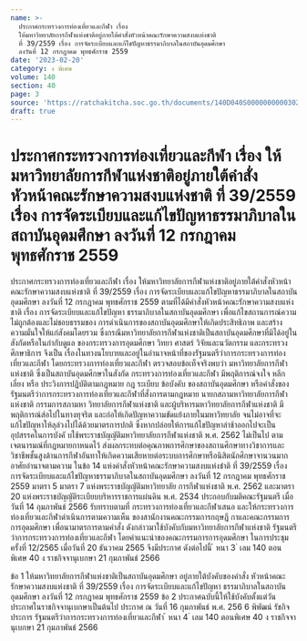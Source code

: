 ```yaml
---
name: >-
  ประกาศกระทรวงการท่องเที่ยวและกีฬา เรื่อง
  ให้มหาวิทยาลัยการกีฬาแห่งชาติอยู่ภายใต้คำสั่งหัวหน้าคณะรักษาความสงบแห่งชาติ
  ที่ 39/2559 เรื่อง การจัดระเบียบและแก้ไขปัญหาธรรมาภิบาลในสถาบันอุดมศึกษา
  ลงวันที่ 12 กรกฎาคม พุทธศักราช 2559
date: '2023-02-20'
category: ง พิเศษ
volume: 140
section: 40
page: 3
source: 'https://ratchakitcha.soc.go.th/documents/140D040S0000000000302.pdf'
draft: true
---
```


# ประกาศกระทรวงการท่องเที่ยวและกีฬา เรื่อง ให้มหาวิทยาลัยการกีฬาแห่งชาติอยู่ภายใต้คำสั่งหัวหน้าคณะรักษาความสงบแห่งชาติ ที่ 39/2559 เรื่อง การจัดระเบียบและแก้ไขปัญหาธรรมาภิบาลในสถาบันอุดมศึกษา ลงวันที่ 12 กรกฎาคม พุทธศักราช 2559

ประกาศกระทรวงการท่องเที่ยวและกีฬา เรื่อง ให้มหาวิทยาลัยการกีฬาแห่งชาติอยู่ภายใต้คำสั่งหัวหน้าคณะรักษาความสงบแห่งชาติ ที่ 39/2559 เรื่อง การจัดระเบียบและแก้ไขปัญหาธรรมาภิบาลในสถาบันอุดมศึกษา ลงวันที่ 12 กรกฎาคม พุทธศักราช 2559 ตามที่ได้มีคำสั่งหัวหน้าคณะรักษาความสงบแห่งชาติ เรื่อง การจัดระเบียบและแก้ไขปัญหา ธรรมาภิบาลในสถาบันอุดมศึกษา เพื่อแก้ไขสถานการณ์ความไม่ถูกต้องและไม่ชอบธรรมของ การดำเนินการของสถาบันอุดมศึกษาให้เกิดประสิทธิภาพ และสร้างความมั่นใจให้แก่สังคมโดยรวม ซึ่งกรณีมหาวิทยาลัยการกีฬาแห่งชาติเป็นสถาบันอุดมศึกษาที่มิได้อยู่ในสังกัดหรือในกำกับดูแล ของกระทรวงการอุดมศึกษา วิทยา ศาสตร์ วิจัยและนวัตกรรม และกระทรวงศึกษาธิการ จึงเป็น เรื่องในทางนโยบายและอยู่ในอำนาจหน้าที่ของรัฐมนตรีว่าการกระทรวงการท่องเที่ยวและกีฬา โดยกระทรวงการท่องเที่ยวและกีฬา ตรวจสอบข้อเท็จจริงพบว่า มหาวิทยาลัยการกีฬาแห่งชาติ ซึ่งเป็นสถาบันอุดมศึกษาในสังกัด กระทรวงการท่องเที่ยวและกีฬา มีพฤติการณ์จงใจ หลีกเลี่ยง หรือ ประวิงการปฏิบัติตามกฎหมาย กฎ ระเบียบ ข้อบังคับ ของสถาบันอุดมศึกษา หรือคำสั่งของ รัฐมนตรีว่าการกระทรวงการท่องเที่ยวและกีฬาที่สั่งการตามกฎหมาย นายกสภามหาวิทยาลัยการกีฬา แห่งชาติ กรรมการสภามหา วิทยาลัยการกีฬาแห่งชาติ และผู้บริหารมหาวิทยาลัยการกีฬาแห่งชาติ มีพฤติการณ์ส่อไปในทางทุจริต และก่อให้เกิดปัญหาความขัดแย้งภายในมหาวิทยาลัย จนไม่อาจที่จะ แก้ไขปัญหาให้ลุล่วงไปได้ด้วยมาตรการปกติ ซึ่งหากปล่อยให้การแก้ไขปัญหาล่าช้าออกไปจะเป็น อุปสรรคในการบังคั บใช้พระราชบัญญัติมหาวิทยาลัยการกีฬาแห่งชาติ พ.ศ. 2562 ไม่เป็นไป ตามเจตนารมณ์ที่กฎหมายกาหนดไว้ ส่งผลกระทบต่อคุณภาพการศึกษาของสถานศึกษาทางวิชาการและ วิชาชีพชั้นสูงด้านการกีฬาอันทาให้เกิดความเสียหายต่อระบบการศึกษาหรือนิสิตนักศึกษาจานวนมาก อาศัยอำนาจตามความ ในข้อ 14 แห่งคำสั่งหัวหน้าคณะรักษาความสงบแห่งชำติ ที่ 39/2559 เรื่อง การจัดระเบียบและแก้ไขปัญหาธรรมาภิบาลในสถาบันอุดมศึกษา ลงวันที่ 12 กรกฎาคม พุทธศักราช 2559 มาตรา 5 มาตรา 7 แห่งพระราชบัญญัติมหาวิทยาลัย การกีฬาแห่งชาติ พ.ศ. 2562 และมาตรา 20 แห่งพระราชบัญญัติระเบียบบริหารราชการแผ่นดิน พ.ศ. 2534 ประกอบกับมติคณะรัฐมนตรี เมื่อวันที่ 14 กุมภาพันธ์ 2566 รับทราบตามที่ กระทรวงการท่องเที่ยวและกีฬาเสนอ และให้กระทรวงการท่องเที่ยวและกีฬาดำเนินการตามความเห็น ของสานักงานคณะกรรมการกฤษฎี กาและคณะกรรมการการอุดมศึกษา เพื่อนามาตรการตามคำสั่ง ดังกล่าวมาใช้บังคับกับมหาวิทยาลัยการกีฬาแห่งชาติ รัฐมนตรีว่าการกระทรวงการท่องเที่ยวและกีฬา โดยคำแนะนำของคณะกรรมการการอุดมศึกษา ในการประชุมครั้งที่ 12/2565 เมื่อวันที่ 20 ธันวาคม 2565 จึงมีประกาศ ดังต่อไปนี้ ้ หนา 3 ่ เลม 140 ตอนพิเศษ 40 ง ราชกิจจานุเบกษา 21 กุมภาพันธ์ 2566

ข้อ 1 ให้มหาวิทยาลัยการกีฬาแห่งชาติเป็นสถาบันอุดมศึกษา อยู่ภายใต้บังคับของคำสั่ง หัวหน้าคณะรักษาความสงบแห่งชาติ ที่ 39/2559 เรื่อง การจัดระเบียบและแก้ไขปัญหา ธรรมาภิบาลในสถาบันอุดมศึกษา ลงวันที่ 12 กรกฎาคม พุทธศักราช 2559 ข้อ 2 ประกาศฉบับนี้ให้ใช้บังคับตั้งแต่วันประกาศในราชกิจจานุเบกษาเป็นต้นไป ประกาศ ณ วันที่ 16 กุมภาพันธ์ พ.ศ. 256 6 พิพัฒน์ รัชกิจประการ รัฐมนตรีว่าการกระทรวงการท่องเที่ยวและกีฬา ้ หนา 4 ่ เลม 140 ตอนพิเศษ 40 ง ราชกิจจานุเบกษา 21 กุมภาพันธ์ 2566
